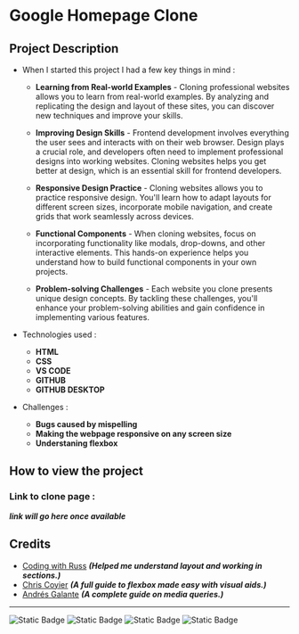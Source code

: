 # Google Homepage Clone

## Project Description

* When I started this project I had a few key things in mind :

  * **Learning from Real-world Examples** - Cloning professional websites allows you to learn from real-world examples. By analyzing and replicating the design and layout of these sites, you can discover new techniques and improve your skills.

  * **Improving Design Skills** - Frontend development involves everything the user sees and interacts with on their web browser. Design plays a crucial role, and developers often need to implement professional designs into working websites. Cloning websites helps you get better at design, which is an essential skill for frontend developers.

  * **Responsive Design Practice** - Cloning websites allows you to practice responsive design. You'll learn how to adapt layouts for different screen sizes, incorporate mobile navigation, and create grids that work seamlessly across devices.

  * **Functional Components** - When cloning websites, focus on incorporating functionality like modals, drop-downs, and other interactive elements. This hands-on experience helps you understand how to build functional components in your own projects.

  * **Problem-solving Challenges** - Each website you clone presents unique design concepts. By tackling these challenges, you'll enhance your problem-solving abilities and gain confidence in implementing various features.
 
* Technologies used :

  * **HTML**
  * **CSS**
  * **VS CODE**
  * **GITHUB**
  * **GITHUB DESKTOP**
 
* Challenges :

  * **Bugs caused by mispelling**
  * **Making the webpage responsive on any screen size**
  * **Understaning flexbox**


## How to view the project 

  ### Link to clone page :

  **_link will go here once available_**

  ## Credits

  * [Coding with Russ](https://youtu.be/TrfyFqKmhmk?si=rolLd0S3FJeiYx4R)  **_(Helped me understand layout and working in sections.)_**
  * [Chris Coyier](https://css-tricks.com/snippets/css/a-guide-to-flexbox/)  **_(A full guide to flexbox made easy with visual aids.)_**
  * [Andrés Galante](https://css-tricks.com/a-complete-guide-to-css-media-queries/)  **_(A complete guide on media queries.)_**

  




---

![Static Badge](https://img.shields.io/badge/HTML%20-%20orange) ![Static Badge](https://img.shields.io/badge/CSS%20-%20blue?logo=css) ![Static Badge](https://img.shields.io/badge/VS%20CODE%20-%20lightblue) ![Static Badge](https://img.shields.io/badge/GITHUB%20-%20purple)







